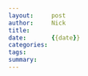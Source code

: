 ```yaml
---
layout:     post
author:     Nick
title:      
date:       {{date}}
categories: 
tags: 
summary: 
---
```



